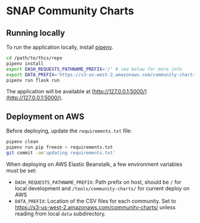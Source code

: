 # SNAP Community Charts

## Running locally

To run the application locally, install [pipenv](https://pipenv.readthedocs.io/en/latest/).

```bash
cd /path/to/this/repo
pipenv install
export DASH_REQUESTS_PATHNAME_PREFIX='/' # see below for more info
export DATA_PREFIX='https://s3-us-west-2.amazonaws.com/community-charts/' # see below for more info
pipenv run flask run
```

The application will be available at [http://127.0.0.1:5000/](http://127.0.0.1:5000/).

## Deployment on AWS

Before deploying, update the `requirements.txt` file:

```sh
pipenv clean
pipenv run pip freeze > requirements.txt
git commit -am'updating requirements.txt'
```

When deploying on AWS Elastic Beanstalk, a few environment variables must be set:

 * `DASH_REQUESTS_PATHNAME_PREFIX`: Path prefix on host, should be `/` for local development and `/tools/community-charts/` for current deploy on AWS
 * `DATA_PREFIX`: Location of the CSV files for each community. Set to https://s3-us-west-2.amazonaws.com/community-charts/ unless reading from local `data` subdirectory.
